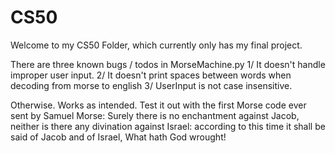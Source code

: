 # CS50
Welcome to my CS50 Folder, which currently only has my final project.

There are three known bugs / todos in MorseMachine.py
1/ It doesn't handle improper user input.
2/ It doesn't print spaces between words when decoding from morse to english
3/ UserInput is not case insensitive.

Otherwise. Works as intended. Test it out with the first Morse code ever sent by Samuel Morse: Surely there is no enchantment against Jacob, neither is there any divination against Israel: according to this time it shall be said of Jacob and of Israel, What hath God wrought!

